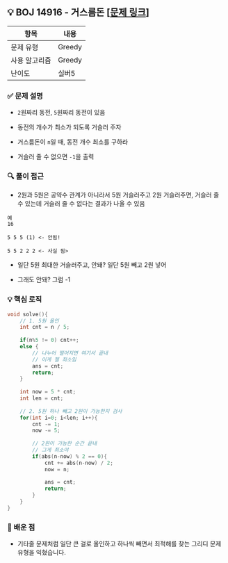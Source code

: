 ## 💡 BOJ 14916 - 거스름돈 [[문제 링크](https://www.acmicpc.net/problem/14916)]

| 항목 | 내용 |
|------|------|
| 문제 유형 | Greedy |
| 사용 알고리즘 | Greedy |
| 난이도 | 실버5 |

### ✅ 문제 설명
- `2`원짜리 동전, `5`원짜리 동전이 있음

- 동전의 개수가 최소가 되도록 거슬러 주자

- 거스름돈이 `n`일 때, 동전 개수 최소를 구하라

- 거슬러 줄 수 없으면 `-1`을 출력

### 🔍 풀이 접근
- 2원과 5원은 공약수 관계가 아니라서 5원 거슬러주고 2원 거슬러주면, 거슬러 줄 수 있는데 거슬러 줄 수 없다는 결과가 나올 수 있음

```
예
16

5 5 5 (1) <- 안됨!

5 5 2 2 2 <- 사실 됨>

```

- 일단 5원 최대한 거슬러주고, 안돼? 일단 5원 빼고 2원 넣어

- 그래도 안돼? 그럼 -1

### 💡 핵심 로직
```cpp
void solve(){
    // 1. 5원 올인
    int cnt = n / 5;
    
    if(n%5 != 0) cnt++;
    else {
        // 나누어 떨어지면 여기서 끝내
        // 이게 젤 최소임
        ans = cnt;
        return;
    }
    
    int now = 5 * cnt;
    int len = cnt;
    
    // 2. 5원 하나 빼고 2원이 가능한지 검사
    for(int i=0; i<len; i++){
        cnt -= 1;
        now -= 5;
        
        // 2원이 가능한 순간 끝내
        // 그게 최소야
        if(abs(n-now) % 2 == 0){
            cnt += abs(n-now) / 2;
            now = n;
            
            ans = cnt;
            return;
        }
    }
}
```

### 📌 배운 점
- 기타줄 문제처럼 일단 큰 걸로 올인하고 하나씩 빼면서 최적해를 찾는 그리디 문제 유형을 익혔습니다.

